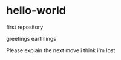 # hello-world

first repository

greetings earthlings

Please explain the next move
i think i'm lost
